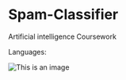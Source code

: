# Spam-Classifier
Artificial intelligence Coursework

Languages:

![This is an image](https://img.shields.io/badge/Python-FFD43B?style=for-the-badge&logo=python&logoColor=darkgreen)

